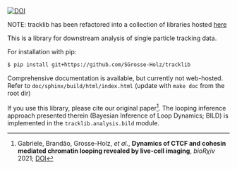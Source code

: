 [![DOI](https://zenodo.org/badge/287222587.svg)](https://zenodo.org/badge/latestdoi/287222587)

NOTE: tracklib has been refactored into a collection of libraries hosted [here](https://github.com/orgs/OpenTrajectoryAnalysis/repositories)

This is a library for downstream analysis of single particle tracking data.

For installation with pip:
```sh
$ pip install git+https://github.com/SGrosse-Holz/tracklib
```

Comprehensive documentation is available, but currently not web-hosted. Refer
to ``doc/sphinx/build/html/index.html`` (update with ``make doc`` from the root
dir)

If you use this library, please cite our original paper[^1]. The looping inference approach presented therein (Bayesian Inference of Loop Dynamics; BILD) is implemented in the ``tracklib.analysis.bild`` module.

[^1]: Gabriele, Brandão, Grosse-Holz, _et al._, __Dynamics of CTCF and cohesin mediated chromatin looping revealed by live-cell imaging__, _bioRχiv_ 2021; [DOI](https://doi.org/10.1101/2021.12.12.472242)
